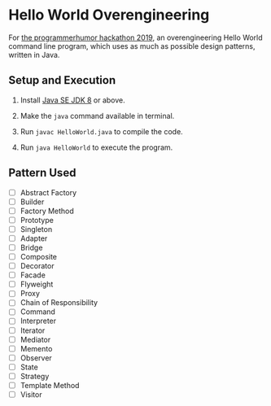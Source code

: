 # Hello World Overengineering

For [the programmerhumor hackathon 2019](https://www.programmerhumor.org/Hackathon), an overengineering Hello World command line program, which uses as much as possible design patterns, written in Java.

## Setup and Execution

1. Install [Java SE JDK 8](https://www.oracle.com/technetwork/java/javase/downloads/jdk8-downloads-2133151.html) or above.

2. Make the `java` command available in terminal.

3. Run `javac HelloWorld.java` to compile the code.

4. Run `java HelloWorld` to execute the program.

## Pattern Used

- [ ] Abstract Factory
- [ ] Builder
- [ ] Factory Method
- [ ] Prototype
- [ ] Singleton
- [ ] Adapter
- [ ] Bridge
- [ ] Composite
- [ ] Decorator
- [ ] Facade
- [ ] Flyweight
- [ ] Proxy
- [ ] Chain of Responsibility
- [ ] Command
- [ ] Interpreter
- [ ] Iterator
- [ ] Mediator
- [ ] Memento
- [ ] Observer
- [ ] State
- [ ] Strategy
- [ ] Template Method
- [ ] Visitor

